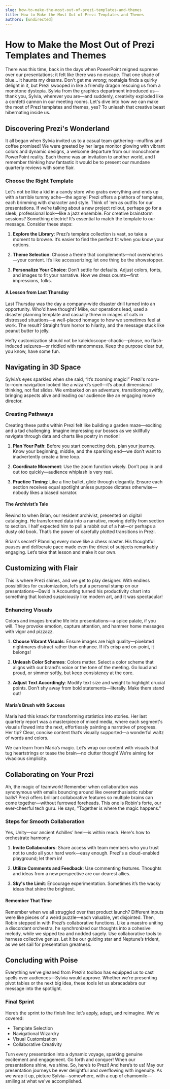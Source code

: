 ```yaml
---
slug: how-to-make-the-most-out-of-prezi-templates-and-themes
title: How to Make the Most Out of Prezi Templates and Themes
authors: [undirected]
---
```



# How to Make the Most Out of Prezi Templates and Themes

There was this time, back in the days when PowerPoint reigned supreme over our presentations; it felt like there was no escape. That one shade of blue... it haunts my dreams. Don't get me wrong; nostalgia finds a quirky delight in it, but Prezi swooped in like a friendly dragon rescuing us from a monotone dystopia. Sylvia from the graphics department introduced us—thank you, Sylvia, wherever you are—and suddenly, creativity exploded like a confetti cannon in our meeting rooms. Let's dive into how we can make the most of Prezi templates and themes, yes? To unleash that creative beast hibernating inside us.

## Discovering Prezi's Wonderland

It all began when Sylvia invited us to a casual team gathering—muffins and coffee promised! We were greeted by her large monitor glowing with vibrant colors and dynamic designs, a welcome departure from our monochrome PowerPoint reality. Each theme was an invitation to another world, and I remember thinking how fantastic it would be to present our mundane quarterly reviews with some flair.

### Choose the Right Template

Let's not be like a kid in a candy store who grabs everything and ends up with a terrible tummy ache—the agony! Prezi offers a plethora of templates, each brimming with character and style. Think of 'em as outfits for our presentations. If we’re talking about a new project rollout, perhaps go for a sleek, professional look—like a jazz ensemble. For creative brainstorm sessions? Something electric! It’s essential to match the template to our message. Consider these steps:

1. **Explore the Library**: Prezi’s template collection is vast, so take a moment to browse. It’s easier to find the perfect fit when you know your options.
   
2. **Theme Selection**: Choose a theme that complements—not overwhelms—your content. It’s like accessorizing; let one thing be the showstopper.

3. **Personalize Your Choice**: Don’t settle for defaults. Adjust colors, fonts, and images to fit your narrative. How we dress counts—first impressions, folks.

#### A Lesson from Last Thursday

Last Thursday was the day a company-wide disaster drill turned into an opportunity. Who'd have thought? Mike, our operations lead, used a disaster planning template and casually threw in images of cats in distressed situations—a well-placed homage to how we sometimes feel at work. The result? Straight from horror to hilarity, and the message stuck like peanut butter to jelly. 

Hefty customization should not be kaleidoscope-chaotic—please, no flash-induced seizures—or riddled with randomness. Keep the purpose clear but, you know, have some fun. 

## Navigating in 3D Space

Sylvia’s eyes sparkled when she said, “It’s zooming magic!” Prezi's room-to-room navigation looked like a wizard’s spell—it’s about dimensional thinking, not flat slides. We embarked on an adventure, transitioning swiftly, bringing aspects alive and leading our audience like an engaging movie director. 

### Creating Pathways

Creating these paths within Prezi felt like building a garden maze—exciting and a tad challenging. Imagine impressing our bosses as we skillfully navigate through data and charts like poetry in motion!

1. **Plan Your Path**: Before you start connecting dots, plan your journey. Know your beginning, middle, and the sparkling end—we don’t want to inadvertently create a time loop.

2. **Coordinate Movement**: Use the zoom function wisely. Don’t pop in and out too quickly—audience whiplash is very real.

3. **Practice Timing**: Like a fine ballet, glide through elegantly. Ensure each section receives equal spotlight unless purpose dictates otherwise—nobody likes a biased narrator.

#### The Archivist’s Tale

Rewind to when Brian, our resident archivist, presented on digital cataloging. He transformed data into a narrative, moving deftly from section to section. I half expected him to pull a rabbit out of a hat—or perhaps a dusty old book. That’s the power of carefully plotted transitions in Prezi.

Brian's secret? Planning every move like a chess master. His thoughtful pauses and deliberate pace made even the driest of subjects remarkably engaging. Let’s take that lesson and make it our own.

## Customizing with Flair

This is where Prezi shines, and we get to play designer. With endless possibilities for customization, let’s put a personal stamp on our presentations—David in Accounting turned his productivity chart into something that looked suspiciously like modern art, and it was spectacular!

### Enhancing Visuals

Colors and images breathe life into presentations—a spice palate, if you will. They provoke emotion, capture attention, and hammer home messages with vigor and pizzazz.

1. **Choose Vibrant Visuals**: Ensure images are high quality—pixelated nightmares distract rather than enhance. If it’s crisp and on-point, it belongs!

2. **Unleash Color Schemes**: Colors matter. Select a color scheme that aligns with our brand's voice or the tone of the meeting. Go loud and proud, or simmer softly, but keep consistency at the core.

3. **Adjust Text Accordingly**: Modify text size and weight to highlight crucial points. Don’t shy away from bold statements—literally. Make them stand out!

#### Maria’s Brush with Success

Maria had this knack for transforming statistics into stories. Her last quarterly report was a masterpiece of mixed media, where each segment's visuals flowed into the next, effortlessly painting a narrative of progress. Her tip? Clear, concise content that’s visually supported—a wonderful waltz of words and colors.

We can learn from Maria’s magic. Let’s wrap our content with visuals that tug heartstrings or tease the brain—no clutter though! We’re aiming for vivacious simplicity.

## Collaborating on Your Prezi

Ah, the magic of teamwork! Remember when collaboration was synonymous with emails bouncing around like overenthusiastic rubber balls? Prezi offers brilliant collaborative features so multiple brains can come together—without furrowed foreheads. This one is Robin's forte, our ever-cheerful tech guru. He says, "Together is where the magic happens."

### Steps for Smooth Collaboration

Yes, Unity—our ancient Achilles’ heel—is within reach. Here's how to orchestrate harmony:

1. **Invite Collaborators**: Share access with team members who you trust not to undo all your hard work—easy enough. Prezi's a cloud-enabled playground; let them in!

2. **Utilize Comments and Feedback**: Use commenting features. Thoughts and ideas from a new perspective are our dearest allies.

3. **Sky's the Limit**: Encourage experimentation. Sometimes it’s the wacky ideas that shine the brightest.

#### Remember That Time

Remember when we all struggled over that product launch? Different inputs were like pieces of a weird puzzle—each valuable, yet disjointed. Then, Robin stepped in with Prezi’s collaborative functions. Like a maestro uniting a discordant orchestra, he synchronized our thoughts into a cohesive melody, while we sipped tea and nodded sagely. Use collaborative tools to harness collective genius. Let it be our guiding star and Neptune’s trident, as we set sail for presentation greatness.

## Concluding with Poise

Everything we've gleaned from Prezi’s toolbox has equipped us to cast spells over audiences—Sylvia would approve. Whether we're presenting pivot tables or the next big idea, these tools let us abracadabra our message into the spotlight.

### Final Sprint

Here’s the sprint to the finish line: let’s apply, adapt, and reimagine. We’ve covered:

- Template Selection
- Navigational Wizardry
- Visual Customization
- Collaborative Creativity

Turn every presentation into a dynamic voyage, sparking genuine excitement and engagement. Go forth and conquer! When our presentations shine, we shine. So, here’s to Prezi! And here’s to us! May our presentation journeys be ever delightful and overflowing with ingenuity. As we wrap it up, picture Sylvia—somewhere, with a cup of chamomile—smiling at what we've accomplished.